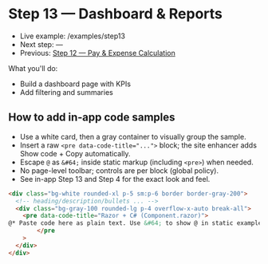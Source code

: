 # Step 13 — Dashboard & Reports

- Live example: /examples/step13
- Next step: —
- Previous: [Step 12 — Pay & Expense Calculation](./Step12.md)

What you'll do:

- Build a dashboard page with KPIs
- Add filtering and summaries

## How to add in‑app code samples

- Use a white card, then a gray container to visually group the sample.
- Insert a raw `<pre data-code-title="...">` block; the site enhancer adds Show code + Copy automatically.
- Escape `@` as `&#64;` inside static markup (including `<pre>`) when needed.
- No page-level toolbar; controls are per block (global policy).
- See in-app Step 13 and Step 4 for the exact look and feel.

```html
<div class="bg-white rounded-xl p-5 sm:p-6 border border-gray-200">
  <!-- heading/description/bullets ... -->
  <div class="bg-gray-100 rounded-lg p-4 overflow-x-auto break-all">
    <pre data-code-title="Razor + C# (Component.razor)">
@* Paste code here as plain text. Use &#64; to show @ in static examples. *@
		</pre
    >
  </div>
</div>
```
